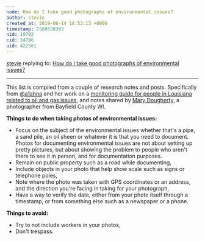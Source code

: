 ```yaml
---
node: How do I take good photographs of environmental issues?
author: stevie
created_at: 2019-06-14 18:53:13 +0000
timestamp: 1560538393
nid: 19702
cid: 24796
uid: 422561
---
```




[stevie](../profile/stevie) replying to: [How do I take good photographs of environmental issues?](../notes/stevie/06-14-2019/how-do-i-take-good-photographs-of-environmental-issues)

----
 This list is compiled from a couple of research notes and posts. Specifically from [@a1ahna](/profile/a1ahna) and her work on a [monitoring guide for people in Louisiana related to oil and gas issues](https://publiclab.org/notes/a1ahna/03-19-2019/webinar-2-guide-to-civilian-monitoring), and notes shared by [Mary Dougherty](https://publiclab.org/notes/mathew/04-24-2017/mary-dougherty-s-guidelines-for-submitting-pollution-photos-to-the-wisconsin-dnr), a photographer from Bayfield County WI.

**Things to do when taking photos of environmental issues:**

- Focus on the subject of the environmental issues whether that's a pipe, a sand pile, an oil sheen or whatever it is that you need to document. Photos for documenting environmental issues are not about setting up pretty pictures, but about showing the problem to people who aren't there to see it in person, and for documentation purposes.
- Remain on public property such as a road while documenting,
- Include objects in your photo that help show scale such as signs or telephone poles, 
- Note where the photo was taken with GPS coordinates or an address, and the direction you're facing in taking for your photograph,
- Have a way to verify the date, either from your photo itself through a timestamp, or from something else such as a newspaper or a phone. 

**Things to avoid:**
 
- Try to not include workers in your photos,
- Don't trespass. 